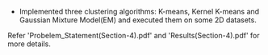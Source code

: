 - Implemented three clustering algorithms: K-means, Kernel K-means and Gaussian Mixture Model(EM) and executed them on some 2D datasets.

Refer 'Probelem_Statement(Section-4).pdf' and 'Results(Section-4).pdf' for more details.  
